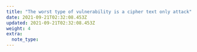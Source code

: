```yaml
---
title: "The worst type of vulnerability is a cipher text only attack"
date: 2021-09-21T02:32:08.453Z
updated: 2021-09-21T02:32:08.453Z
weight: 4
extra:
  note_type:  
---
```


